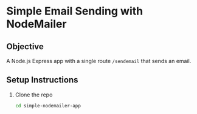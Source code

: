 # Simple Email Sending with NodeMailer

## Objective
A Node.js Express app with a single route `/sendemail` that sends an email.

## Setup Instructions
1. Clone the repo
   ```bash
   cd simple-nodemailer-app
